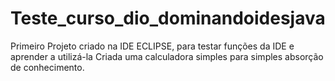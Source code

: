 # Teste_curso_dio_dominandoidesjava
Primeiro Projeto criado na IDE ECLIPSE, para testar funções da IDE e aprender a utilizá-la
Criada uma calculadora simples para simples absorção de conhecimento.

